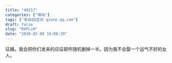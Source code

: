```yaml
---
title: "40217"
categories: ["嘀咕"]
tags: ["来自QQ空间 qzone.qq.com"]
draft: false
slug: "R4PLsH"
date: "2010-02-08 16:08:39"
---
```


征婚。我会把你们发来的应征邮件随机删掉一半。因为我不会娶一个运气不好的女人。
